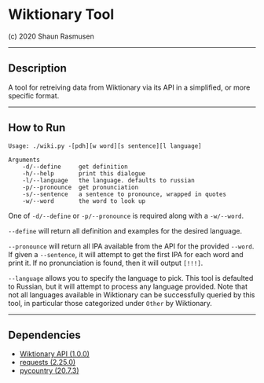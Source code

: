 # Wiktionary Tool

(c) 2020 Shaun Rasmusen

---

## Description

A tool for retreiving data from Wiktionary via its API in a simplified,
or more specific format.

---

## How to Run

```text
Usage: ./wiki.py -[pdh][w word][s sentence][l language]

Arguments
    -d/--define     get definition
    -h/--help       print this dialogue
    -l/--language   the language. defaults to russian
    -p/--pronounce  get pronunciation
    -s/--sentence   a sentence to pronounce, wrapped in quotes
    -w/--word       the word to look up
```

One of `-d/--define` or `-p/--pronounce` is required along with a `-w/--word`.

`--define` will return all definition and examples for the desired language.

`--pronounce` will return all IPA available from the API for the provided `--word`.
If given a `--sentence`, it will attempt to get the first IPA for each word and
print it. If no pronunciation is found, then it will output `[!!!]`.

`--language` allows you to specify the language to pick. This tool is defaulted to
Russian, but it will attempt to process any language provided. Note that not all
languages available in Wiktionary can be successfully queried by this tool, in
particular those categorized under `Other` by Wiktionary.

---

## Dependencies

- [Wiktionary API   (1.0.0)](https://en.wiktionary.org/api/rest_v1/)
- [requests         (2.25.0)](https://pypi.org/project/requests/)
- [pycountry        (20.7.3)](https://pypi.org/project/pycountry/)
